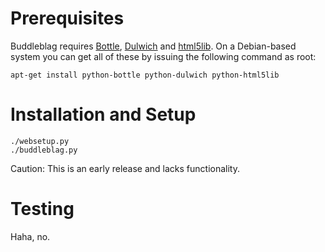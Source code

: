 Prerequisites
=============

Buddleblag requires [Bottle][1], [Dulwich][2] and [html5lib][3]. On a Debian-based system you can get all of these by issuing the following command as root:

    apt-get install python-bottle python-dulwich python-html5lib


Installation and Setup
======================

    ./websetup.py
    ./buddleblag.py

Caution: This is an early release and lacks functionality.


Testing
=======

Haha, no.


[1]: http://bottlepy.org/docs/dev/

[2]: http://samba.org/~jelmer/dulwich/

[3]: http://code.google.com/p/html5lib/
